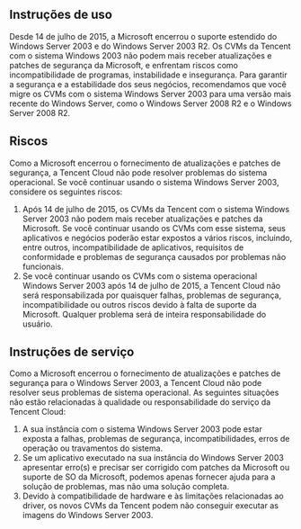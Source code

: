 ## Instruções de uso

Desde 14 de julho de 2015, a Microsoft encerrou o suporte estendido do Windows Server 2003 e do Windows Server 2003 R2. Os CVMs da Tencent com o sistema Windows 2003 não podem mais receber atualizações e patches de segurança da Microsoft, e enfrentam riscos como incompatibilidade de programas, instabilidade e insegurança.
Para garantir a segurança e a estabilidade dos seus negócios, recomendamos que você migre os CVMs com o sistema Windows Server 2003 para uma versão mais recente do Windows Server, como o Windows Server 2008 R2 e o Windows Server 2008 R2.

## Riscos

Como a Microsoft encerrou o fornecimento de atualizações e patches de segurança, a Tencent Cloud não pode resolver problemas do sistema operacional. Se você continuar usando o sistema Windows Server 2003, considere os seguintes riscos:
1. Após 14 de julho de 2015, os CVMs da Tencent com o sistema Windows Server 2003 não podem mais receber atualizações e patches da Microsoft. Se você continuar usando os CVMs com esse sistema, seus aplicativos e negócios poderão estar expostos a vários riscos, incluindo, entre outros, incompatibilidade de aplicativos, requisitos de conformidade e problemas de segurança causados por problemas não funcionais.
2. Se você continuar usando os CVMs com o sistema operacional Windows Server 2003 após 14 de julho de 2015, a Tencent Cloud não será responsabilizada por quaisquer falhas, problemas de segurança, incompatibilidade ou outros riscos devido à falta de suporte da Microsoft. Qualquer problema será de inteira responsabilidade do usuário.

## Instruções de serviço

Como a Microsoft encerrou o fornecimento de atualizações e patches de segurança para o Windows Server 2003, a Tencent Cloud não pode resolver seus problemas de sistema operacional. As seguintes situações não estão relacionadas à qualidade ou responsabilidade do serviço da Tencent Cloud:
1. A sua instância com o sistema Windows Server 2003 pode estar exposta a falhas, problemas de segurança, incompatibilidades, erros de operação ou travamentos do sistema.
2. Se um aplicativo executado na sua instância do Windows Server 2003 apresentar erro(s) e precisar ser corrigido com patches da Microsoft ou suporte de SO da Microsoft, podemos apenas fornecer ajuda para a solução de problemas, mas não uma solução completa.
3. Devido à compatibilidade de hardware e às limitações relacionadas ao driver, os novos CVMs da Tencent podem não conseguir executar as imagens do Windows Server 2003.
